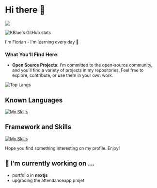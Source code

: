 # Hi there 👋

[![](https://visitcount.itsvg.in/api?id=KBluelvl&label=Profile%20Views&color=1&icon=0&pretty=true)](https://visitcount.itsvg.in)

![KBlue's GitHub stats](https://github-readme-stats.vercel.app/api?username=kbluelvl&hide=contribs,prs&theme=tokyonight) 

I'm Florian - I'm learning every day 🚀

### What You'll Find Here:

- **Open Source Projects:** I'm committed to the open-source community, and you'll find a variety of projects in my repositories. Feel free to explore, contribute, or use them in your own work.

![Top Langs](https://github-readme-stats.vercel.app/api/top-langs/?username=kbluelvl&layout=compact&theme=tokyonight)

## Known Languages

[![My Skills](https://skillicons.dev/icons?i=java,html,css,js,cpp,c,php,python,kotlin,typescript)](https://skillicons.dev)

## Framework and Skills

[![My Skills](https://skillicons.dev/icons?i=laravel,django,docker,git,gitlab,github,linux,idea,qt,vscode,graphql,spring,react,npm,androidstudio,bootstrap,mysql,ubuntu,jquery,nextjs,nodejs,tailwind)](https://skillicons.dev)

Hope you find something interesting on my profile. Enjoy!

## 🔭 I’m currently working on ...

- portfolio in **nextjs**
- upgrading the attendanceapp projet
